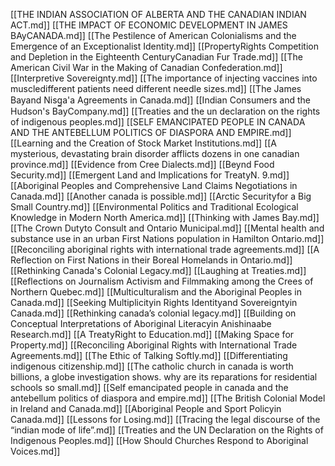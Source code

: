 [[THE INDIAN ASSOCIATION OF ALBERTA AND THE CANADIAN INDIAN ACT.md]]
[[THE IMPACT OF ECONOMIC DEVELOPMENT IN JAMES BAyCANADA.md]]
[[The Pestilence of American Colonialisms and the Emergence of an Exceptionalist Identity.md]]
[[PropertyRights Competition and Depletion in the Eighteenth CenturyCanadian Fur Trade.md]]
[[The American Civil War in the Making of Canadian Confederation.md]]
[[Interpretive Sovereignty.md]]
[[The importance of injecting vaccines into muscledifferent patients need different needle sizes.md]]
[[The James Bayand Nisg̲a'a Agreements in Canada.md]]
[[Indian Consumers and the Hudson's BayCompany.md]]
[[Treaties and the un declaration on the rights of indigenous peoples.md]]
[[SELF EMANCIPATED PEOPLE IN CANADA AND THE ANTEBELLUM POLITICS OF DIASPORA AND EMPIRE.md]]
[[Learning and the Creation of Stock Market Institutions.md]]
[[A mysterious, devastating brain disorder afflicts dozens in one canadian province.md]]
[[Evidence from Cree Dialects.md]]
[[Beynd Food Security.md]]
[[Emergent Land and Implications for TreatyN. 9.md]]
[[Aboriginal Peoples and Comprehensive Land Claims Negotiations in Canada.md]]
[[Another canada is possible.md]]
[[Arctic Securityfor a Big Small Country.md]]
[[Environmental Politics and Traditional Ecological Knowledge in Modern North America.md]]
[[Thinking with James Bay.md]]
[[The Crown Dutyto Consult and Ontario Municipal.md]]
[[Mental health and substance use in an urban First Nations population in Hamilton Ontario.md]]
[[Reconciling aboriginal rights with international trade agreements.md]]
[[A Reflection on First Nations in their Boreal Homelands in Ontario.md]]
[[Rethinking Canada's Colonial Legacy.md]]
[[Laughing at Treaties.md]]
[[Reflections on Journalism Activism and Filmmaking among the Crees of Northern Quebec.md]]
[[Multiculturalism and the Aboriginal Peoples in Canada.md]]
[[Seeking Multiplicityin Rights Identityand Sovereigntyin Canada.md]]
[[Rethinking canada’s colonial legacy.md]]
[[Building on Conceptual Interpretations of Aboriginal Literacyin Anishinaabe Research.md]]
[[A TreatyRight to Education.md]]
[[Making Space for Property.md]]
[[Reconciling Aboriginal Rights with International Trade Agreements.md]]
[[The Ethic of Talking Softly.md]]
[[Differentiating indigenous citizenship.md]]
[[The catholic church in canada is worth billions, a globe investigation shows. why are its reparations for residential schools so small.md]]
[[Self emancipated people in canada and the antebellum politics of diaspora and empire.md]]
[[The British Colonial Model in Ireland and Canada.md]]
[[Aboriginal People and Sport Policyin Canada.md]]
[[Lessons for Losing.md]]
[[Tracing the legal discourse of the “indian mode of life”.md]]
[[Treaties and the UN Declaration on the Rights of Indigenous Peoples.md]]
[[How Should Churches Respond to Aboriginal Voices.md]]
